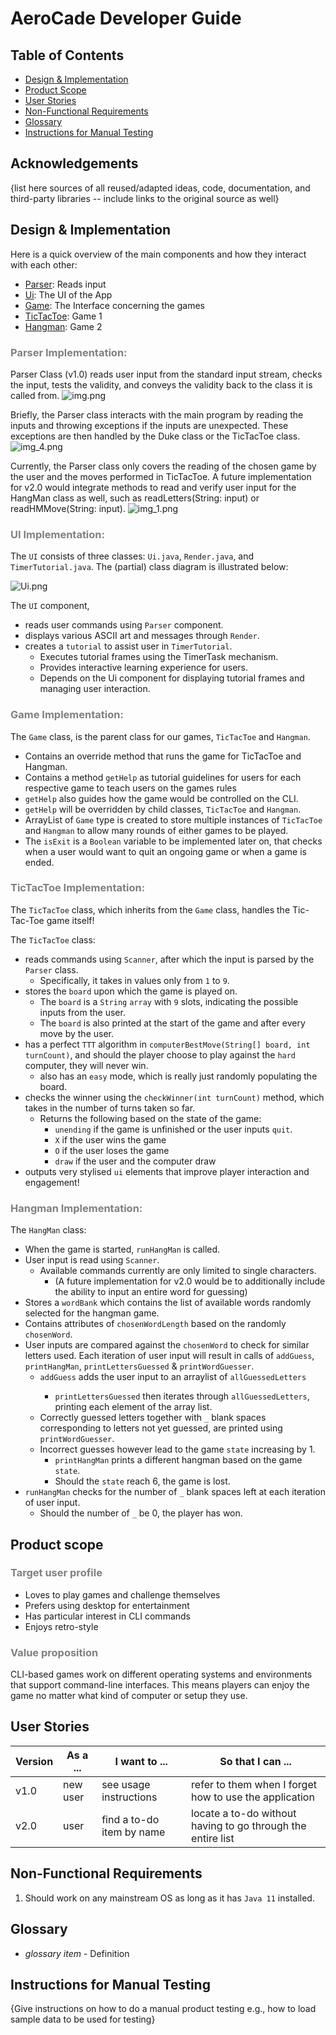 # AeroCade Developer Guide

## Table of Contents

- [Design & Implementation](https://ay2324s2-cs2113-w13-1.github.io/tp/DeveloperGuide.html#design--implementation)
- [Product Scope](https://ay2324s2-cs2113-w13-1.github.io/tp/DeveloperGuide.html#product-scope)
- [User Stories](https://ay2324s2-cs2113-w13-1.github.io/tp/DeveloperGuide.html#user-stories)
- [Non-Functional Requirements](https://ay2324s2-cs2113-w13-1.github.io/tp/DeveloperGuide.html#non-functional-requirements)
- [Glossary](https://ay2324s2-cs2113-w13-1.github.io/tp/DeveloperGuide.html#glossary)
- [Instructions for Manual Testing](https://ay2324s2-cs2113-w13-1.github.io/tp/DeveloperGuide.html#instructions-for-manual-testing)

## Acknowledgements

{list here sources of all reused/adapted ideas, code, documentation, and third-party libraries -- include links to the original source as well}

## Design & Implementation

Here is a quick overview of the main components and how they interact with each other:

- [Parser](https://ay2324s2-cs2113-w13-1.github.io/tp/DeveloperGuide.html#parser-implementation): Reads input
- [Ui](https://ay2324s2-cs2113-w13-1.github.io/tp/DeveloperGuide.html#ui-implementation): The UI of the App
- [Game](https://ay2324s2-cs2113-w13-1.github.io/tp/DeveloperGuide.html#game-implementation): The Interface concerning the games
- [TicTacToe](https://ay2324s2-cs2113-w13-1.github.io/tp/DeveloperGuide.html#tictactoe-implementation): Game 1
- [Hangman](https://ay2324s2-cs2113-w13-1.github.io/tp/DeveloperGuide.html#hangman-implementation): Game 2

### <span style="color:grey;">Parser Implementation:</span>
Parser Class (v1.0) reads user input from the standard input stream, checks the input, 
tests the validity, and conveys the validity back to the class it is called from.
![img.png](img.png)

Briefly, the Parser class interacts with the main program by reading the inputs and throwing exceptions
if the inputs are unexpected. These exceptions are then handled by the Duke class or the 
TicTacToe class. 
![img_4.png](img_4.png)

Currently, the Parser class only covers the reading of the chosen game by the user and 
the moves performed in TicTacToe. A future implementation for v2.0 would integrate methods
to read and verify user input for the HangMan class as well, such as readLetters(String: input) 
or readHMMove(String: input).
![img_1.png](img_1.png)

### <span style="color:grey;">UI Implementation:</span>
The `UI` consists of three classes: `Ui.java`, `Render.java`, and `TimerTutorial.java`.
The (partial) class diagram is illustrated below: 

![Ui.png](Ui.png)

The `UI` component,

* reads user commands using `Parser` component.
* displays various ASCII art and messages through `Render`.
* creates a `tutorial` to assist user in `TimerTutorial`.
  * Executes tutorial frames using the TimerTask mechanism.
  * Provides interactive learning experience for users.
  * Depends on the Ui component for displaying tutorial frames and managing user interaction.



### <span style="color:grey;">Game Implementation:</span>
The `Game` class, is the parent class for our games, `TicTacToe` and `Hangman`.
* Contains an override method that runs the game for TicTacToe and Hangman.
* Contains a method `getHelp` as tutorial guidelines for users for each respective game to teach users on the games rules
* `getHelp` also guides how the game would be controlled on the CLI.
* `getHelp` will be overridden by child classes, `TicTacToe` and `Hangman`.
* ArrayList of `Game` type is created to store multiple instances of `TicTacToe` and `Hangman` to allow many rounds
of either games to be played.
* The `isExit` is a `Boolean` variable to be implemented later on, that checks when a user would want to quit an ongoing game or when a game is ended.

### <span style="color:grey;">TicTacToe Implementation:</span>
The `TicTacToe` class, which inherits from the `Game` class, handles the Tic-Tac-Toe game itself!

The `TicTacToe` class:
* reads commands using `Scanner`, after which the input is parsed by the `Parser` class. 
  * Specifically, it takes in values only from `1` to `9`.
* stores the `board` upon which the game is played on. 
  * The `board` is a `String` `array` with `9` slots, indicating the possible inputs from the user.
  * The `board` is also printed at the start of the game and after every move by the user.
* has a perfect `TTT` algorithm in `computerBestMove(String[] board, int turnCount)`, and should the player choose to play against the `hard` computer, they will never win.
  * also has an `easy` mode, which is really just randomly populating the board.
* checks the winner using the `checkWinner(int turnCount)` method, which takes in the number of turns taken so far.
  * Returns the following based on the state of the game:
    * `unending` if the game is unfinished or the user inputs `quit`.
    * `X` if the user wins the game
    * `O` if the user loses the game
    * `draw` if the user and the computer draw
* outputs very stylised `ui` elements that improve player interaction and engagement!


### <span style="color:grey;">Hangman Implementation:</span>
The `HangMan` class:
* When the game is started, `runHangMan` is called.
* User input is read using `Scanner`. 
  * Available commands currently are only limited to single characters.
    * (A future implementation for v2.0 would be to additionally include the ability to input an entire word for guessing)
* Stores a `wordBank` which contains the list of available words randomly selected for the hangman game.
* Contains attributes of `chosenWordLength` based on the randomly `chosenWord`.
* User inputs are compared against the `chosenWord` to check for similar letters used.
   Each iteration of user input will result in calls of `addGuess`, `printHangMan`, `printLettersGuessed` & `printWordGuesser`.
  * `addGuess` adds the user input to an arraylist<String> of `allGuessedLetters`
    * `printLettersGuessed` then iterates through `allGuessedLetters`, printing each element of the array list.
  * Correctly guessed letters together with `_` blank spaces corresponding to letters not yet guessed, are printed using `printWordGuesser`.
  * Incorrect guesses however lead to the game `state` increasing by 1.
    * `printHangMan` prints a different hangman based on the game `state`. 
    * Should the `state` reach 6, the game is lost.
* `runHangMan` checks for the number of `_` blank spaces left at each iteration of user input.
  * Should the number of `_` be 0, the player has won.

## Product scope

### <span style="color:grey;">Target user profile</span>

- Loves to play games and challenge themselves
- Prefers using desktop for entertainment
- Has particular interest in CLI commands
- Enjoys retro-style

### <span style="color:grey;">Value proposition</span>

CLI-based games work on different operating systems and environments that support 
command-line interfaces. This means players can enjoy the game no matter what kind 
of computer or setup they use.

## User Stories

|Version| As a ... | I want to ... | So that I can ...|
|--------|----------|---------------|------------------|
|v1.0|new user|see usage instructions|refer to them when I forget how to use the application|
|v2.0|user|find a to-do item by name|locate a to-do without having to go through the entire list|

## Non-Functional Requirements

1. Should work on any mainstream OS as long as it has `Java 11` installed.

## Glossary

* *glossary item* - Definition

## Instructions for Manual Testing

{Give instructions on how to do a manual product testing e.g., how to load sample data to be used for testing}
